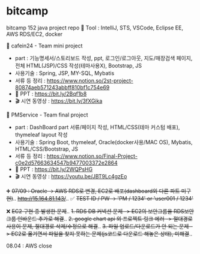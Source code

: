 # bitcamp
bitcamp 152 java project repo :space_invader:
Tool : IntelliJ, STS, VSCode, Eclipse EE, AWS RDS/EC2, docker


:notebook_with_decorative_cover: cafein24 - Team mini project
  - part : 기능명세서/스토리보드 작성, ppt, 
           로그인/로그아웃, 지도/매장검색 페이지, 전체 HTML(JSP)/CSS 작성(테마사용X), Bootstrap, JS
  - 사용기술 : Spring, JSP, MY-SQL, Mybatis
  - 서류 등 정리 : https://www.notion.so/2st-project-80874aeb571243abbff810bf1c754e69
  - :pushpin: PPT : https://bit.ly/2Bqf1b8
  - :clapper: 시연 동영상 : https://bit.ly/3fXGika
 
 
:notebook_with_decorative_cover: PMService - Team final project
  - part : DashBoard part 서류/페이지 작성, HTML/CSS(테마 커스텀 배포), thymeleaf layout 작성
  - 사용기술 : Spring Boot, thymeleaf, Oracle(docker사용/MAC OS), Mybatis, HTML/CSS/Bootstrap, JS
  - 서류 등 정리 : https://www.notion.so/Final-Project-c0e2d57663634547b9477003372e2864
  - :pushpin: PPT : https://bit.ly/2WQPsHG
  - :clapper: 시연 동영상 : https://youtu.be/JBT9Lc4gzEo
  
:heavy_plus_sign: ~~07/09 : Oracle -> AWS RDS로 변경, EC2로 배포(dashboard외 다른 파트 미구현)~~..
  ~~http://15.164.81.143/~~..
  :white_check_mark: ~~TEST ID / PW -> 'PM / 1234' or 'user001 / 1234'~~
  
  :x: ~~EC2 구현 중 발생한 문제~~..
      ~~1. RDS DB 커넥션 문제 -> EC2의 보안그룹을 RDS보안그룹 인바운드 추가로 해결~~..
      ~~2. google chart api 외 프로젝트 링크 에러 -> 절대경로 사용이 문제, 절대경로 삭제/수정으로 해결~~..
      ~~3. 파일 업로드/다운로드가 안 되는 문제 -> EC2로 옮기면서 파일을 찾지 못하는 문제(js코드로 다운로드 해놓은 상태), 미해결~~..

08.04 : AWS close
